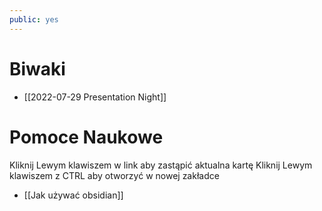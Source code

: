```yaml
---
public: yes
---
```


# Biwaki
- [[2022-07-29 Presentation Night]]

# Pomoce Naukowe
Kliknij Lewym klawiszem w link aby zastąpić aktualna kartę
Kliknij Lewym klawiszem z CTRL aby otworzyć w nowej zakładce
- [[Jak używać obsidian]] 